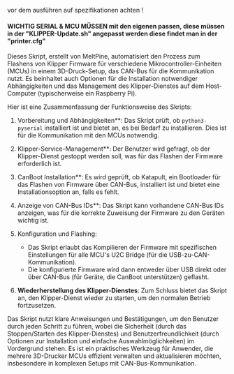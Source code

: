 vor dem ausführen auf spezifikationen achten !
#### WICHTIG SERIAL & MCU MÜSSEN mit den eigenen passen, diese müssen in der "KLIPPER-Update.sh" angepasst werden diese findet man in der  "printer.cfg" #### 

Dieses Skript, erstellt von MeltPine, automatisiert den Prozess zum Flashens von Klipper Firmware für verschiedene Mikrocontroller-Einheiten 
(MCUs) in einem 3D-Druck-Setup, das CAN-Bus für die Kommunikation nutzt. 
Es beinhaltet auch Optionen für die Installation notwendiger Abhängigkeiten und das Management des Klipper-Dienstes auf dem Host-Computer (typischerweise ein Raspberry Pi).


Hier ist eine Zusammenfassung der Funktionsweise des Skripts:

1. Vorbereitung und Abhängigkeiten**: Das Skript prüft, ob `python3-pyserial` installiert ist und bietet an, es bei Bedarf zu installieren. Dies ist für die Kommunikation mit den MCUs notwendig.

2. Klipper-Service-Management**: Der Benutzer wird gefragt, ob der Klipper-Dienst gestoppt werden soll, was für das Flashen der Firmware erforderlich ist.

3. CanBoot Installation**: Es wird geprüft, ob Katapult, ein Bootloader für das Flashen von Firmware über CAN-Bus, installiert ist und bietet eine Installationsoption an, falls es fehlt.

4. Anzeige von CAN-Bus IDs**: Das Skript kann vorhandene CAN-Bus IDs anzeigen, was für die korrekte Zuweisung der Firmware zu den Geräten wichtig ist.

5. Konfiguration und Flashing:
   - Das Skript erlaubt das Kompilieren der Firmware mit spezifischen Einstellungen für alle MCU's  U2C Bridge (für die USB-zu-CAN-Kommunikation).
   - Die konfigurierte Firmware wird dann entweder über USB direkt oder über CAN-Bus (für Geräte, die CanBoot unterstützen) geflasht.

7. **Wiederherstellung des Klipper-Dienstes**: Zum Schluss bietet das Skript an, den Klipper-Dienst wieder zu starten, um den normalen Betrieb fortzusetzen.

Das Skript nutzt klare Anweisungen und Bestätigungen, um den Benutzer durch jeden Schritt zu führen, 
wobei die Sicherheit (durch das Stoppen/Starten des Klipper-Dienstes) und Benutzerfreundlichkeit (durch Optionen zur Installation und einfache Auswahlmöglichkeiten) 
im Vordergrund stehen. Es ist ein praktisches Werkzeug für Anwender, die mehrere 3D-Drucker MCUs effizient verwalten und aktualisieren möchten, insbesondere in komplexen Setups mit CAN-Bus-Kommunikation.
